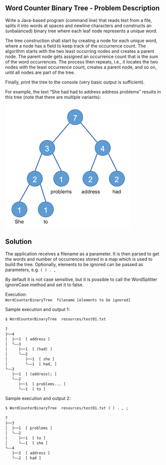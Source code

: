 ## Word Counter Binary Tree - Problem Description

Write a Java-based program (command line) that reads text from a file, splits it into words at spaces and newline characters and constructs an (unbalanced) binary tree where each leaf node represents a unique word.

The tree construction shall start by creating a node for each unique word, where a node has a field to keep track of the occurrence count. The algorithm starts with the two least occurring nodes and creates a parent node. The parent node gets assigned an occurrence count that is the sum of the word occurrences. The process then repeats, i.e., it locates the two nodes with the least occurrence count, creates a parent node, and so on, until all nodes are part of the tree.

Finally, print the tree to the console (very basic output is sufficient).

For example, the text “She had had to address address problems” results in this tree (note that there are multiple variants):

![Word Counter Binary Tree](resources/tree.png)

## Solution

The application receives a filename as a parameter. It is then parsed to get the words and number of occurrences stored in a map which is used to build the tree. Optionally, elements to be ignored can be passed as parameters, e.g. `( ) . ,`

By default it is not case sensitive, but it is possible to call the WordSplitter ignoreCase method and set it to false.

Execution: <br>
`WordCounterBinaryTree  filename [elements to be ignored]`

Sample execution and output 1:

```
$ WordCounterBinaryTree  resources/test01.txt  

7
├──4
│  ├──1  [ address ]
│  └––3
│     ├──1  [ (had) ]
│     └––2
│        ├──1  [ she ]
│        └––1  [ had, ]
└––3
   ├──1  [ (address); ]
   └––2
      ├──1  [ problems... ]
      └––1  [ to ]
```


Sample execution and output 2:

```
$ WordCounterBinaryTree  resources/test01.txt ( ) . , ; 

7 
├──3 
│  ├──1  [ problems ] 
│  └––2 
│     ├──1  [ to ] 
│     └––1  [ she ] 
└––4 
   ├──2  [ address ] 
   └––2  [ had ] 
```
